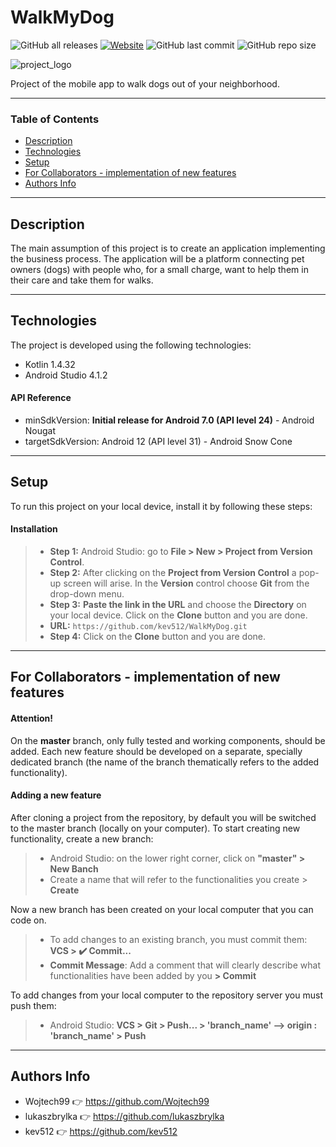 # WalkMyDog

![GitHub all releases](https://img.shields.io/github/downloads/kev512/WalkMyDog/total?logo=GitHub&style=flat)
[![Website](https://img.shields.io/website?color=orange&label=Kotlin&up_message=1.4.32&url=https%3A%2F%2Fkotlinlang.org)](https://kotlinlang.org)
![GitHub last commit](https://img.shields.io/github/last-commit/kev512/WalkMyDog?logo=GitHub)
![GitHub repo size](https://img.shields.io/github/repo-size/kev512/WalkMyDog?logo=GitHub)

![project_logo](https://user-images.githubusercontent.com/55996233/144767562-354a58d3-7815-488f-a93b-7f5582aa9a60.png)

Project of the mobile app to walk dogs out of your neighborhood.

---

### Table of Contents

- [Description](#description)
- [Technologies](#technologies)
- [Setup](#setup)
- [For Collaborators - implementation of new features](#for-collaborators---implementation-of-new-features)
- [Authors Info](#authors-info)

---

## Description

The main assumption of this project is to create an application implementing the business process. The application will be a platform connecting pet owners (dogs) with people who, for a small charge, want to help them in their care and take them for walks.

---

## Technologies

The project is developed using the following technologies:

- Kotlin 1.4.32
- Android Studio 4.1.2

#### API Reference

- minSdkVersion: **Initial release for Android 7.0 (API level 24)** - Android Nougat
- targetSdkVersion: Android 12 (API level 31) - Android Snow Cone

---

## Setup

To run this project on your local device, install it by following these steps:

#### Installation

> - **Step 1:** Android Studio: go to **File > New > Project from Version Control**.
> - **Step 2:** After clicking on the **Project from Version Control** a pop-up screen will arise. In the **Version** control choose **Git** from the drop-down menu.
> - **Step 3:** **Paste the link in the URL** and choose the **Directory** on your local device. Click on the **Clone** button and you are done.
> - **URL:**
             ```
                 https://github.com/kev512/WalkMyDog.git
             ```
> - **Step 4:** Click on the **Clone** button and you are done.

---

## For Collaborators - implementation of new features

#### Attention!

On the **master** branch, only fully tested and working components, should be added. Each new feature should be developed on a separate, specially dedicated branch (the name of the branch thematically refers to the added functionality).

#### Adding a new feature

After cloning a project from the repository, by default you will be switched to the master branch (locally on your computer). To start creating new functionality, create a new branch:

> - Android Studio: on the lower right corner, click on **"master" > New Banch**
> - Create a name that will refer to the functionalities you create > **Create**

Now a new branch has been created on your local computer that you can code on.

> - To add changes to an existing branch, you must commit them: **VCS > :heavy_check_mark: Commit...**
> - **Commit Message**: Add a comment that will clearly describe what functionalities have been added by you **> Commit**

To add changes from your local computer to the repository server you must push them:

> - Android Studio: **VCS > Git > Push... > 'branch_name' --> origin : 'branch_name' > Push**

---

## Authors Info

- Wojtech99 :point_right: https://github.com/Wojtech99
- lukaszbrylka :point_right: https://github.com/lukaszbrylka
- kev512 :point_right: https://github.com/kev512
